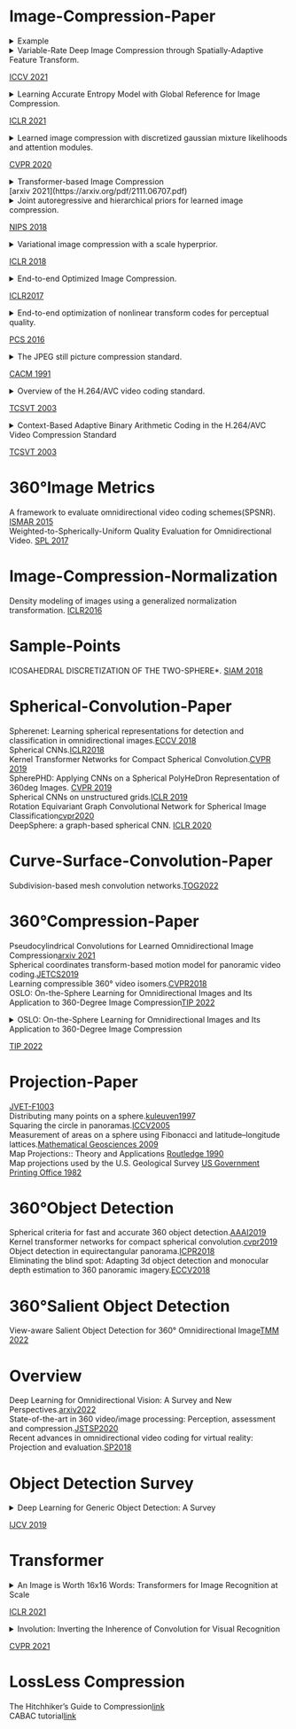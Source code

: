 # Image-Compression-Paper

<details>
<summary>
Example
</summary>
## Motivation
## Contribution
</details>

<details>
<summary>Variable-Rate Deep Image Compression through Spatially-Adaptive Feature Transform.</summary>
## Motivation
## Contribution
</details>

[ICCV 2021](https://openaccess.thecvf.com/content/ICCV2021/papers/Song_Variable-Rate_Deep_Image_Compression_Through_Spatially-Adaptive_Feature_Transform_ICCV_2021_paper.pdf)



<details>
<summary>
Learning Accurate Entropy Model with Global Reference for Image Compression. 
</summary>

## Motivation
    1. Existing methods only combined hyperprior with local context in the entropy model.
## Contribution
    1. Proposed a global reference model for image compression to effectively leverage both the local and global context information
    2. A mean-shift GDN module
</details>

[ICLR 2021](https://arxiv.org/pdf/2010.08321.pdf)  



<details>
<summary>
Learned image compression with discretized gaussian mixture likelihoods and attention modules. 
</summary>
## Motivation
## Contribution
</details>

[CVPR 2020](https://openaccess.thecvf.com/content_CVPR_2020/papers/Cheng_Learned_Image_Compression_With_Discretized_Gaussian_Mixture_Likelihoods_and_Attention_CVPR_2020_paper.pdf)  


<details>
<summary>
Transformer-based Image Compression
</summary>
## Motivation
## Contribution
</details>
[arxiv 2021](https://arxiv.org/pdf/2111.06707.pdf)

<details>
<summary>
Joint autoregressive and hierarchical priors for learned image compression. 
</summary>

## Motivation
    1. The work was motivated by the hierarchical entropy model(which publiced in ICLR2018).

## Contribution
    1. Generalize the hierarchical Gaussian scale mixture model into conditional Gaussian mixture model
    2. Assess the compression performance of both models 

## Ablation Study


<p align="center">
  <img src="paper_figure/image_compression_paper/Joint_autoregressive_and_hierarchical_priors_for_learned_image_compression/fig2.png" width="1000"/>
</p>
<p align="center">
  <img src="paper_figure/image_compression_paper/Joint_autoregressive_and_hierarchical_priors_for_learned_image_compression/fig17.png" height="400" />
  <img src="paper_figure/image_compression_paper/Joint_autoregressive_and_hierarchical_priors_for_learned_image_compression/fig18.png" height="400" /> 
  <img src="paper_figure/image_compression_paper/Joint_autoregressive_and_hierarchical_priors_for_learned_image_compression/fig19.png" height="400" /> 
  <img src="paper_figure/image_compression_paper/Joint_autoregressive_and_hierarchical_priors_for_learned_image_compression/fig20.png" height="400" />
  <img src="paper_figure/image_compression_paper/Joint_autoregressive_and_hierarchical_priors_for_learned_image_compression/fig21.png" height="400" />
</p>

</details>

[NIPS 2018](https://arxiv.org/pdf/1809.02736.pdf)  



<details>
<summary>
Variational image compression with a scale hyperprior.
</summary>

## Motivation
<!-- 1. HEVC models images with variable size blocks, unlike JPEG which uses fixed size blocks. It can be used to achieve more efficient image compression, because HEVC is free to select a partitioning for each image. HEVC only need to transmit the side information between the encoder and decoder.By this way, the amount of side information sent is much smaller,on average, than the reduction of code length. -->

1. Side information are largely unexplored in existing CNN-based image compression models
2. Side information can be used to achieve more efficient image compression
3. The side information of conventional image compression models is hand-designed

## Contribution
1. This paper proposed a model to learn the latent representation of the entropy model.

## Method
![The structure of conventional image compression model](paper_figure/image_compression_paper/Variational_image_compression_with_a_scale_hyperprior/fig1.png)

![The structure of conventional image compression model extended with a hyperprior](paper_figure/image_compression_paper/Variational_image_compression_with_a_scale_hyperprior/fig3.png)





</details>

[ICLR 2018](https://arxiv.org/pdf/1802.01436.pdf)


<details>
<summary>
End-to-end Optimized Image Compression. 
</summary>
## Motivation
## Contribution
</details>

[ICLR2017](https://arxiv.org/pdf/1611.01704.pdf)  



<details>
<summary>
End-to-end optimization of nonlinear transform codes for perceptual quality. 
</summary>
## Motivation
## Contribution
</details>

[PCS 2016](https://ieeexplore.ieee.org/stamp/stamp.jsp?tp=&arnumber=7906310)  



<details>
<summary>
The JPEG still picture compression standard. 
</summary>
## Motivation
## Contribution
</details>

[CACM 1991](https://dl.acm.org/doi/pdf/10.1145/103085.103089)  


<details>
<summary>
Overview of the H.264/AVC video coding standard. 
</summary>
## Motivation
## Contribution
</details>

[TCSVT 2003](https://ieeexplore.ieee.org/stamp/stamp.jsp?tp=&arnumber=1218189)


<details>
<summary>
Context-Based Adaptive Binary Arithmetic Coding in the H.264/AVC Video Compression Standard
</summary>

## Motivation

## Contribution
   1. This paper conbined an adaptive binary arithmetic coding technique with a well-designed set of context models.
   2. 
</details>

[TCSVT 2003](https://ieeexplore.ieee.org/stamp/stamp.jsp?arnumber=1218195)



# 360&deg;Image Metrics
A framework to evaluate omnidirectional video coding schemes(SPSNR). [ISMAR 2015](https://ieeexplore.ieee.org/abstract/document/7328056)  
Weighted-to-Spherically-Uniform Quality Evaluation for Omnidirectional Video. [SPL 2017](https://ieeexplore.ieee.org/abstract/document/7961186)  


# Image-Compression-Normalization
Density modeling of images using a generalized normalization transformation. [ICLR2016](https://arxiv.org/pdf/1511.06281)  


# Sample-Points
ICOSAHEDRAL DISCRETIZATION OF THE TWO-SPHERE*. [SIAM 2018](https://epubs.siam.org/doi/pdf/10.1137/0722066)  



# Spherical-Convolution-Paper
Spherenet: Learning spherical representations for detection and classification in omnidirectional images.[ECCV 2018](https://openaccess.thecvf.com/content_ECCV_2018/papers/Benjamin_Coors_SphereNet_Learning_Spherical_ECCV_2018_paper.pdf)  
Spherical CNNs.[ICLR2018](https://arxiv.org/pdf/1801.10130.pdf)  
Kernel Transformer Networks for Compact Spherical Convolution.[CVPR 2019](https://openaccess.thecvf.com/content_CVPR_2019/papers/Su_Kernel_Transformer_Networks_for_Compact_Spherical_Convolution_CVPR_2019_paper.pdf)  
SpherePHD: Applying CNNs on a Spherical PolyHeDron Representation of 360deg Images. [CVPR 2019](https://openaccess.thecvf.com/content_CVPR_2019/papers/Lee_SpherePHD_Applying_CNNs_on_a_Spherical_PolyHeDron_Representation_of_360deg_CVPR_2019_paper.pdf)  
Spherical CNNs on unstructured grids.[ICLR 2019](https://arxiv.org/pdf/1901.02039.pdf)  
Rotation Equivariant Graph Convolutional Network for Spherical Image Classification[cvpr2020](https://openaccess.thecvf.com/content_CVPR_2020/papers/Yang_Rotation_Equivariant_Graph_Convolutional_Network_for_Spherical_Image_Classification_CVPR_2020_paper.pdf)  
DeepSphere: a graph-based spherical CNN. [ICLR 2020](https://arxiv.org/pdf/2012.15000)  




# Curve-Surface-Convolution-Paper
Subdivision-based mesh convolution networks.[TOG2022](https://dl.acm.org/doi/pdf/10.1145/3506694)






# 360&deg;Compression-Paper
Pseudocylindrical Convolutions for Learned Omnidirectional Image Compression[arxiv 2021](https://arxiv.org/pdf/2112.13227.pdf)  
Spherical coordinates transform-based motion model for panoramic video coding.[JETCS2019](https://ieeexplore.ieee.org/stamp/stamp.jsp?tp=&arnumber=8629996)  
Learning compressible 360° video isomers.[CVPR2018](https://openaccess.thecvf.com/content_cvpr_2018/papers/Su_Learning_Compressible_360deg_CVPR_2018_paper.pdf)  
OSLO: On-the-Sphere Learning for Omnidirectional Images and Its Application to 360-Degree Image Compression[TIP 2022](https://ieeexplore.ieee.org/abstract/document/9875033)




<details>
<summary>
OSLO: On-the-Sphere Learning for Omnidirectional Images and Its Application to 360-Degree Image Compression
</summary>

## Motivation:
    Existing spherical CNN didn't contain all these three properities:  
    1. rotation equivariance  
    2. expressive filter  
    3. computational efficiency 

## Contribution:
    1. They proposed a new convolution operation on the sphere based on the HEALPix uniform sampling.  
    2. They adapt existing standard CNN techniques(stride, iterative aggregation and pixel shuffling) to the spherical domain.  
    3. Apply the new framework to the task of omnidirectional image compression.  
</details>

[TIP 2022](https://ieeexplore.ieee.org/abstract/document/9875033)



# Projection-Paper
[JVET-F1003](https://www.researchgate.net/publication/326381357_JVET-F1003_Algorithm_descriptions_of_projection_format_conversion_and_video_quality_metrics_in_360Lib)  
Distributing many points on a sphere.[kuleuven1997](https://perswww.kuleuven.be/~u0017946/publications/Papers97/art97a-Saff-Kuijlaars-MI/Saff-Kuijlaars-MathIntel97.pdf)  
Squaring the circle in panoramas.[ICCV2005](https://ieeexplore.ieee.org/stamp/stamp.jsp?tp=&arnumber=1544869)  
Measurement of areas on a sphere using Fibonacci and latitude–longitude lattices.[Mathematical Geosciences 2009](https://link.springer.com/content/pdf/10.1007/s11004-009-9257-x.pdf)  
Map Projections:: Theory and Applications [Routledge 1990](https://www.taylorfrancis.com/books/mono/10.1201/9780203748121/map-projections-ii-pearson)  
Map projections used by the U.S. Geological Survey [US Government Printing Office 1982](https://pubs.usgs.gov/bul/1532/report.pdf)






# 360&deg;Object Detection
Spherical criteria for fast and accurate 360 object detection.[AAAI2019](https://ojs.aaai.org/index.php/AAAI/article/view/6995)  
Kernel transformer networks for compact spherical convolution.[cvpr2019](https://openaccess.thecvf.com/content_CVPR_2019/papers/Su_Kernel_Transformer_Networks_for_Compact_Spherical_Convolution_CVPR_2019_paper.pdf)  
Object detection in equirectangular panorama.[ICPR2018](https://arxiv.org/pdf/1805.08009.pdf)  
Eliminating the blind spot: Adapting 3d object detection and monocular depth estimation to 360 panoramic imagery.[ECCV2018](https://arxiv.org/pdf/1808.06253v1.pdf)





# 360&deg;Salient Object Detection
View-aware Salient Object Detection for 360° Omnidirectional Image[TMM 2022](https://arxiv.org/pdf/2209.13222)





# Overview
Deep Learning for Omnidirectional Vision: A Survey and New Perspectives.[arxiv2022](https://arxiv.org/pdf/2205.10468.pdf)  
State-of-the-art in 360 video/image processing: Perception, assessment and compression.[JSTSP2020](https://ieeexplore.ieee.org/stamp/stamp.jsp?tp=&arnumber=8960364)  
Recent advances in omnidirectional video coding for virtual reality: Projection and evaluation.[SP2018](https://reader.elsevier.com/reader/sd/pii/S0165168418300057?token=91255BF9EFC05C00E5DBA290E37F10CE94943DC5DB754B4B74BE1E7658A9C062AD8F74E85C089DA3B7F81A4C81E655C5&originRegion=us-east-1&originCreation=20220927212654)




# Object Detection Survey

<details>
<summary>
Deep Learning for Generic Object Detection: A Survey
</summary>

## Motivation
   1. Although tremendous progress has been achieved during past 5 years, but they didn't find comprehensive surveys of Object Detection.

## Contribution

## Definition of Object Detection 
Given an image, determine whether or not there are instances of 

</details>

[IJCV 2019](https://link.springer.com/article/10.1007/s11263-019-01247-4)


# Transformer


<details>
<summary>
An Image is Worth 16x16 Words: Transformers for Image Recognition at Scale
</summary>
</details>

[ICLR 2021](https://arxiv.org/pdf/2010.11929.pdf)

<details>
<summary>
Involution: Inverting the Inherence of Convolution for Visual Recognition
</summary>

## Motivation
    Advantage of existing CNN structure
    1. Spatial-agnostic(spatial-agnostic guarantees the efficiency of convolution kernels by reusing them among different locations and pursues translation equivalence)
    2. Channel-specific(channel-specific is responsible for collecting diverse information encoded in different channels)

    Disadvantage of existing CNN structure
    1. Original CNN structure deprives convolution kernels of the ability to adapt to diverse visual patterns with respect to different spatial positions
    2. Locality constrains the receptive field of convolution, posing challenges for capturing long-range spatial interactions in a single shot. 

## Contribution
   1. Breaking through the existing inductive biases of convolution
   2. Unifying the view of self-attention and convolution

</details>

[CVPR 2021](https://arxiv.org/abs/2103.06255)

# LossLess Compression

The Hitchhiker’s Guide to Compression[link](https://go-compression.github.io/)  
CABAC tutorial[link](http://bertolami.com/index.php?engine=blog&content=posts&detail=arithmetic-coding)

